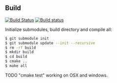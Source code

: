 Build
-----
[![Build Status](https://travis-ci.org/ssbx/federation.svg?branch=master)](https://travis-ci.org/ssbx/federation)
[![Build status](https://ci.appveyor.com/api/projects/status/jhnm6oxd26bc7f38?svg=true)](https://ci.appveyor.com/project/ssbx/federation)

Initialize submodules, build directory and compile all:
```sh
$ git submodule init
$ git submodule update --init --recursive
$ rm -rf build 
$ mkdir build
$ cd build 
$ cmake ..
$ make all
```

TODO "cmake test" working on OSX and windows.
